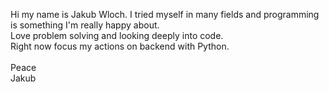 Hi my name is Jakub Wloch. 
I tried myself in many fields and programming is something I'm really happy about.\
Love problem solving and looking deeply into code.\
Right now focus my actions on backend with Python.\
\
Peace\
Jakub
